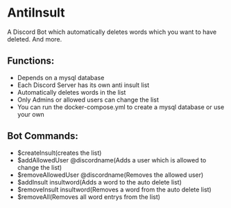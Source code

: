 # AntiInsult
A Discord Bot which automatically deletes words which you want to have deleted. And more.

## Functions:

- Depends on a mysql database
- Each Discord Server has its own anti insult list
- Automatically deletes words in the list
- Only Admins or allowed users can change the list
- You can run the docker-compose.yml to create a mysql database or use your own

## Bot Commands:

- $createInsult(creates the list)
- $addAllowedUser @discordname(Adds a user which is allowed to change the list)
- $removeAllowedUser @discordname(Removes the allowed user)
- $addInsult insultword(Adds a word to the auto delete list)
- $removeInsult insultword(Removes a word from the auto delete list)
- $removeAll(Removes all word entrys from the list)
